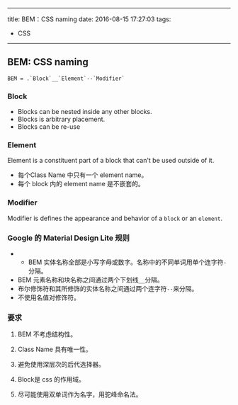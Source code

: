 ----
title: BEM：CSS naming
date: 2016-08-15 17:27:03
tags:
- CSS
----
## BEM: CSS naming
```
BEM = .`Block`__`Element`--`Modifier`
```

### Block
- Blocks can be nested inside any other blocks.
- Blocks is arbitrary placement.
- Blocks can be re-use

### Element
Element is a constituent part of a block that can't be used outside of it.
- 每个Class Name 中只有一个 element name。 
- 每个 block 内的 element name 是不嵌套的。

### Modifier
Modifier is defines the appearance and behavior of a `block` or an `element`.

### Google 的 Material Design Lite 规则
- - BEM 实体名称全部是小写字母或数字。名称中的不同单词用单个连字符`-`分隔。
- BEM 元素名称和块名称之间通过两个下划线`__`分隔。
- 布尔修饰符和其所修饰的实体名称之间通过两个连字符`--`来分隔。
- 不使用名值对修饰符。

### 要求
1. BEM 不考虑结构性。
1. Class Name 具有唯一性。
1. 避免使用深层次的后代选择器。
1. Block是 css 的作用域。

1. 尽可能使用双单词作为名字，用驼峰命名法。
